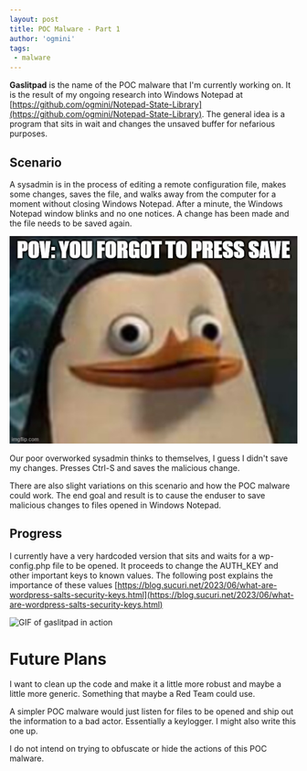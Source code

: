```yaml
---
layout: post
title: POC Malware - Part 1
author: 'ogmini'
tags:
 - malware 
---
```


**Gaslitpad** is the name of the POC malware that I'm currently working on. It is the result of my ongoing research into Windows Notepad at [https://github.com/ogmini/Notepad-State-Library](https://github.com/ogmini/Notepad-State-Library). The general idea is a program that sits in wait and changes the unsaved buffer for nefarious purposes. 

## Scenario

A sysadmin is in the process of editing a remote configuration file, makes some changes, saves the file, and walks away from the computer for a moment without closing Windows Notepad. After a minute, the Windows Notepad window blinks and no one notices. A change has been made and the file needs to be saved again. 

![I guess I didn't save](/images/memes/forgot-to-save.jpg)

Our poor overworked sysadmin thinks to themselves, I guess I didn't save my changes. Presses Ctrl-S and saves the malicious change. 

There are also slight variations on this scenario and how the POC malware could work. The end goal and result is to cause the enduser to save malicious changes to files opened in Windows Notepad.

## Progress

I currently have a very hardcoded version that sits and waits for a wp-config.php file to be opened. It proceeds to change the AUTH_KEY and other important keys to known values. The following post explains the importance of these values [https://blog.sucuri.net/2023/06/what-are-wordpress-salts-security-keys.html](https://blog.sucuri.net/2023/06/what-are-wordpress-salts-security-keys.html)

![GIF of gaslitpad in action](/images/malware/gaslitpad-visual.gif)

# Future Plans

I want to clean up the code and make it a little more robust and maybe a little more generic. Something that maybe a Red Team could use. 

A simpler POC malware would just listen for files to be opened and ship out the information to a bad actor. Essentially a keylogger. I might also write this one up.  

I do not intend on trying to obfuscate or hide the actions of this POC malware. 

